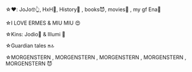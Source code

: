 ☆❤️: JoJo🤓👆, HxH🗿, History🥰 , books😈, movies🥹 , my gf Ena🩷

☆I LOVE ERMES & MIU MIU 😍

☆Kins: Jodio🗿 & Illumi 📍

☆Guardian tales 🔛🔝

☆MORGENSTERN , MORGENSTERN , MORGENSTERN , MORGENSTERN , MORGENSTERN 😈




